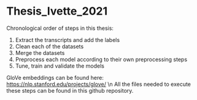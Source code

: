 # Thesis_Ivette_2021

Chronological order of steps in this thesis:
1. Extract the transcripts and add the labels
2. Clean each of the datasets
3. Merge the datasets
4. Preprocess each model according to their own preprocessing steps
5. Tune, train and validate the models

GloVe embeddings can be found here: https://nlp.stanford.edu/projects/glove/ \n
All the files needed to execute these steps can be found in this github repository.

